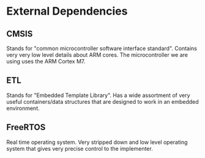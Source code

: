 # External Dependencies

## CMSIS
Stands for "common microcontroller software interface standard". Contains very
very low level details about ARM cores. The microcontroller we are using uses
the ARM Cortex M7.

## ETL
Stands for "Embedded Template Library". Has a wide assortment of very useful
containers/data structures that are designed to work in an embedded 
environment.

## FreeRTOS
Real time operating system. Very stripped down and low level operating system
that gives very precise control to the implementer.
